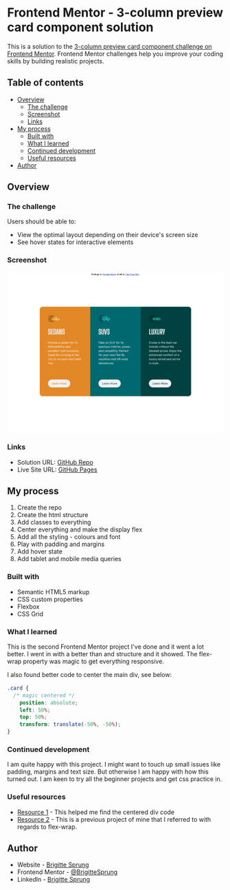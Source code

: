 # Frontend Mentor - 3-column preview card component solution

This is a solution to the [3-column preview card component challenge on Frontend Mentor](https://www.frontendmentor.io/challenges/3column-preview-card-component-pH92eAR2-). Frontend Mentor challenges help you improve your coding skills by building realistic projects. 

## Table of contents

- [Overview](#overview)
  - [The challenge](#the-challenge)
  - [Screenshot](#screenshot)
  - [Links](#links)
- [My process](#my-process)
  - [Built with](#built-with)
  - [What I learned](#what-i-learned)
  - [Continued development](#continued-development)
  - [Useful resources](#useful-resources)
- [Author](#author)


## Overview

### The challenge

Users should be able to:

- View the optimal layout depending on their device's screen size
- See hover states for interactive elements

### Screenshot

![](./screenshot.png)

### Links

- Solution URL: [GitHub Repo](https://github.com/BrigitteSprung/3-column-preview-card-component-frontendmentor/)
- Live Site URL: [GitHub Pages](https://brigittesprung.github.io/3-column-preview-card-component-frontendmentor/)

## My process

1. Create the repo
2. Create the html structure
3. Add classes to everything
4. Center everything and make the display flex
5. Add all the styling - colours and font
6. Play with padding and margins
7. Add hover state
8. Add tablet and mobile media queries

### Built with

- Semantic HTML5 markup
- CSS custom properties
- Flexbox
- CSS Grid

### What I learned

This is the second Frontend Mentor project I've done and it went a lot better. I went in with a better than and structure and it showed. The flex-wrap property was magic to get everything responsive. 

I also found better code to center the main div, see below:

```css
.card {
  /* magic centered */
    position: absolute;
    left: 50%;
    top: 50%;
    transform: translate(-50%, -50%);
}
```

### Continued development

I am quite happy with this project. I might want to touch up small issues like padding, margins and text size. But otherwise I am happy with how this turned out. I am keen to try all the beginner projects and get css practice in.


### Useful resources

- [Resource 1](https://blog.hubspot.com/website/center-div-css) - This helped me find the centered div code
- [Resource 2](https://codepen.io/brigittesprung/pen/MWpvNPr?editors=0100) - This is a previous project of mine that I referred to with regards to flex-wrap.

## Author

- Website - [Brigitte Sprung](https://brigittesprung.github.io)
- Frontend Mentor - [@BrigitteSprung](https://www.frontendmentor.io/profile/brigittesprung)
- LinkedIn - [Brigitte Sprung](https://www.linkedin.com/in/brigittesprung/)
